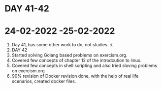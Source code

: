 # DAY 41-42

# 24-02-2022 -25-02-2022
1. Day 41, has some other work to do, not studies. :(
2. DAY 42
3. Started solving  Golang based problems on exercism.org.
4. Covered few concepts of chapter 12 of the introdcution to linux.
5. Covered few concepts in shell scripting and also tried sloving problems on exercism.org
6. 90% revision of Docker revision done, with the help of real life scenarios, created docker files.

